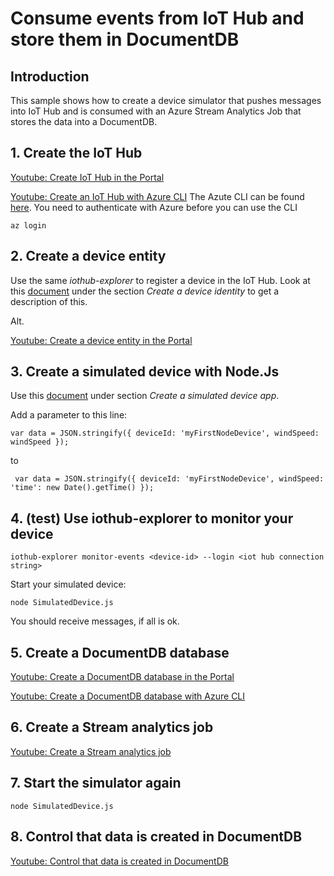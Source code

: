 # Consume events from IoT Hub and store them in DocumentDB #
## Introduction ##
This sample shows how to create a device simulator that pushes messages into IoT Hub and is consumed with an Azure Stream Analytics Job that stores the data into a DocumentDB.

## 1. Create the IoT Hub
[Youtube: Create IoT Hub in the Portal](https://www.youtube.com/embed/U8iku11V9oQ)

[Youtube: Create an IoT Hub with Azure CLI]()
The Azute CLI can be found [here](https://docs.microsoft.com/en-us/cli/azure/install-azure-cli).
You need to authenticate with Azure before you can use the CLI

    az login

## 2. Create a device entity
Use the same *iothub-explorer* to register a device in the IoT Hub. Look at this [document](https://docs.microsoft.com/en-us/azure/iot-hub/iot-hub-node-node-twin-getstarted) under the section *Create a device identity* to get a description of this.

Alt.

[Youtube: Create a device entity in the Portal]()


## 3. Create a simulated device with Node.Js
Use this [document](https://docs.microsoft.com/en-us/azure/iot-hub/iot-hub-node-node-getstarted) under section *Create a simulated device app*.

Add a parameter to this line:

    var data = JSON.stringify({ deviceId: 'myFirstNodeDevice', windSpeed: windSpeed });
 to

     var data = JSON.stringify({ deviceId: 'myFirstNodeDevice', windSpeed: windSpeed, 'time': new Date().getTime() });

## 4. (test) Use iothub-explorer to monitor your device

    iothub-explorer monitor-events <device-id> --login <iot hub connection string>

Start your simulated device:

    node SimulatedDevice.js

You should receive messages, if all is ok.

## 5. Create a DocumentDB database

[Youtube: Create a DocumentDB database in the Portal]()

[Youtube: Create a DocumentDB database with Azure CLI]()

## 6. Create a Stream analytics job

[Youtube: Create a Stream analytics job]()

## 7. Start the simulator again
    node SimulatedDevice.js

## 8. Control that data is created in DocumentDB

[Youtube: Control that data is created in DocumentDB]()

